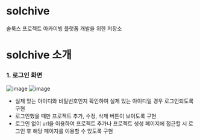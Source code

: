# solchive
솔룩스 프로젝트 아카이빙 플랫폼 개발을 위한 저장소


# solchive 소개

### 1. 로그인 화면

![image](https://user-images.githubusercontent.com/61380136/108865301-74833700-7636-11eb-9c41-2ced3f5b4719.png)
![image](https://user-images.githubusercontent.com/61380136/108866225-5833ca00-7637-11eb-80b3-1d487eebfaca.png)

* 실제 있는 아이디와 비밀번호인지 확인하여 실제 있는 아이디일 경우 로그인되도록 구현
* 로그인했을 때만 프로젝트 추가, 수정, 삭제 버튼이 보이도록 구현
* 로그인 없이 url을 이용하여 프로젝트 추가나 프로젝트 생성 페이지에 접근할 시 로그인 후 해당 페이지를 이용할 수 있도록 구현


